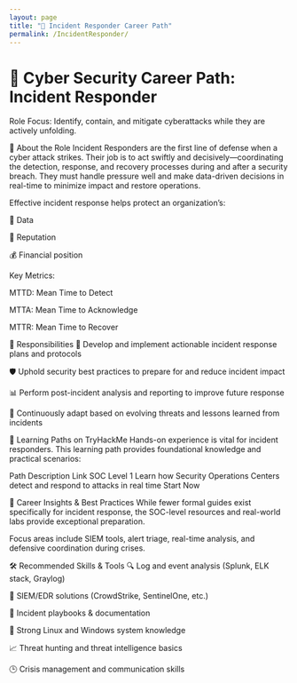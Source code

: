 ```yaml
---
layout: page
title: "🚨 Incident Responder Career Path"
permalink: /IncidentResponder/
---
```


# 🚨 Cyber Security Career Path: Incident Responder
Role Focus: Identify, contain, and mitigate cyberattacks while they are actively unfolding.

🧠 About the Role
Incident Responders are the first line of defense when a cyber attack strikes. Their job is to act swiftly and decisively—coordinating the detection, response, and recovery processes during and after a security breach. They must handle pressure well and make data-driven decisions in real-time to minimize impact and restore operations.

Effective incident response helps protect an organization’s:

🔐 Data

💼 Reputation

💰 Financial position

Key Metrics:

MTTD: Mean Time to Detect

MTTA: Mean Time to Acknowledge

MTTR: Mean Time to Recover

🎯 Responsibilities
📝 Develop and implement actionable incident response plans and protocols

🛡️ Uphold security best practices to prepare for and reduce incident impact

📊 Perform post-incident analysis and reporting to improve future response

🔄 Continuously adapt based on evolving threats and lessons learned from incidents

🧭 Learning Paths on TryHackMe
Hands-on experience is vital for incident responders. This learning path provides foundational knowledge and practical scenarios:

Path	Description	Link
SOC Level 1	Learn how Security Operations Centers detect and respond to attacks in real time	Start Now

📘 Career Insights & Best Practices
While fewer formal guides exist specifically for incident response, the SOC-level resources and real-world labs provide exceptional preparation.

Focus areas include SIEM tools, alert triage, real-time analysis, and defensive coordination during crises.

🛠️ Recommended Skills & Tools
🔍 Log and event analysis (Splunk, ELK stack, Graylog)

🔔 SIEM/EDR solutions (CrowdStrike, SentinelOne, etc.)

📃 Incident playbooks & documentation

🐧 Strong Linux and Windows system knowledge

📈 Threat hunting and threat intelligence basics

🕒 Crisis management and communication skills
